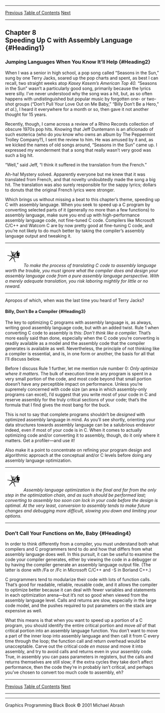   ------------------------ --------------------------------- --------------------
  [Previous](07-05.html)   [Table of Contents](index.html)   [Next](08-02.html)
  ------------------------ --------------------------------- --------------------

Chapter 8\
 Speeding Up C with Assembly Language {#Heading1}
-------------------------------------

### Jumping Languages When You Know It’ll Help {#Heading2}

When I was a senior in high school, a pop song called “Seasons in the
Sun,” sung by one Terry Jacks, soared up the pop charts and spent, as
best I can recall, two straight weeks atop *Kasey Kasem’s American Top
40.* “Seasons in the Sun” wasn’t a particularly good song, primarily
because the lyrics were silly. I’ve never understood why the song was a
hit, but, as so often happens with undistinguished but popular music by
forgotten one- or two-shot groups (“Don’t Pull Your Love Out on Me
Baby,” “Billy Don’t Be a Hero,” *et al.*), I heard it everywhere for a
month or so, then gave it not another thought for 15 years.

Recently, though, I came across a review of a Rhino Records collection
of obscure 1970s pop hits. Knowing that Jeff Duntemann is an aficionado
of such esoterica (who do *you* know who owns an album by The Peppermint
Trolley Company?), I sent the review to him. He was amused by it and, as
we kicked the names of old songs around, “Seasons in the Sun” came up. I
expressed my wonderment that a song that really wasn’t very good was
such a big hit.

“Well,” said Jeff, “I think it suffered in the translation from the
French.”

Ah-ha! Mystery solved. Apparently everyone but me knew that it was
translated from French, and that novelty undoubtedly made the song a big
hit. The translation was also surely responsible for the sappy lyrics;
dollars to donuts that the original French lyrics were stronger.

Which brings us without missing a beat to this chapter’s theme, speeding
up C with assembly language. When you seek to speed up a C program by
converting selected parts of it (generally no more than a few functions)
to assembly language, make sure you end up with high-performance
assembly language code, not fine-tuned C code. Compilers like Microsoft
C/C++ and Watcom C are by now pretty good at fine-tuning C code, and
you’re not likely to do much better by taking the compiler’s assembly
language output and tweaking it.

  ------------------- ------------------------------------------------------------------------------------------------------------------------------------------------------------------------------------------------------------------------------------------------------------------------------------------------------
  ![](images/i.jpg)   *To make the process of translating C code to assembly language worth the trouble, you must ignore what the compiler does and design your assembly language code from a pure assembly language perspective. With a merely adequate translation, you risk laboring mightily for little or no reward.*
  ------------------- ------------------------------------------------------------------------------------------------------------------------------------------------------------------------------------------------------------------------------------------------------------------------------------------------------

Apropos of which, when was the last time you heard of Terry Jacks?

#### Billy, Don’t Be a Compiler {#Heading3}

The key to optimizing C programs with assembly language is, as always,
writing good assembly language code, but with an added twist. Rule 1
when converting C code to assembly is this: *Don’t think like a
compiler.* That’s more easily said than done, especially when the C code
you’re converting is readily available as a model and the assembly code
that the compiler generates is available as well. Nevertheless, the
principle of not thinking like a compiler is essential, and is, in one
form or another, the basis for all that I’ll discuss below.

Before I discuss Rule 1 further, let me mention rule number 0: *Only
optimize where it matters.* The bulk of execution time in any program is
spent in a very small portion of the code, and most code beyond that
small portion doesn’t have any perceptible impact on performance. Unless
you’re supremely concerned with code size (an area in which
assembly-only programs can excel), I’d suggest that you write most of
your code in C and reserve assembly for the truly critical sections of
your code; that’s the formula that I find gives the most bang for the
buck.

This is not to say that complete programs shouldn’t be *designed* with
optimized assembly language in mind. As you’ll see shortly, orienting
your data structures towards assembly language can be a salubrious
endeavor indeed, even if most of your code is in C. When it comes to
actually optimizing code and/or converting it to assembly, though, do it
only where it matters. Get a profiler—and use it!

Also make it a point to concentrate on refining your program design and
algorithmic approach at the conceptual and/or C levels before doing any
assembly language optimization.

  ------------------- --------------------------------------------------------------------------------------------------------------------------------------------------------------------------------------------------------------------------------------------------------------------------------------------------------------------------------------------------------------------------------
  ![](images/i.jpg)   *Assembly language optimization is the final and far from the only step in the optimization chain, and as such should be performed last; converting to assembly too soon can lock in your code before the design is optimal. At the very least, conversion to assembly tends to make future changes and debugging more difficult, slowing you down and limiting your options.*
  ------------------- --------------------------------------------------------------------------------------------------------------------------------------------------------------------------------------------------------------------------------------------------------------------------------------------------------------------------------------------------------------------------------

### Don’t Call Your Functions on Me, Baby {#Heading4}

In order to think differently from a compiler, you must understand both
what compilers and C programmers tend to do and how that differs from
what assembly language does well. In this pursuit, it can be useful to
examine the code your compiler generates, either by viewing the code in
a debugger or by having the compiler generate an assembly language
output file. (The latter is done with /Fa or /Fc in Microsoft C/C++ and
-S in Borland C++.)

C programmers tend to modularize their code with lots of function calls.
That’s good for readable, reliable, reusable code, and it allows the
compiler to optimize better because it can deal with fewer variables and
statements in each optimization arena—but it’s not so good when viewed
from the assembly language level. Calls and returns are slow, especially
in the large code model, and the pushes required to put parameters on
the stack are expensive as well.

What this means is that when you want to speed up a portion of a C
program, you should identify the entire critical portion and move *all*
of that critical portion into an assembly language function. You don’t
want to move a part of the inner loop into assembly language and then
call it from C every time through the loop; the function call and return
overhead would be unacceptable. Carve out the critical code *en masse*
and move it into assembly, and try to avoid calls and returns even in
your assembly code. True, in assembly you can pass parameters in
registers, but the calls and returns themselves are still slow; if the
extra cycles they take don’t affect performance, then the code they’re
in probably isn’t critical, and perhaps you’ve chosen to convert too
much code to assembly, eh?

  ------------------------ --------------------------------- --------------------
  [Previous](07-05.html)   [Table of Contents](index.html)   [Next](08-02.html)
  ------------------------ --------------------------------- --------------------

* * * * *

Graphics Programming Black Book © 2001 Michael Abrash
